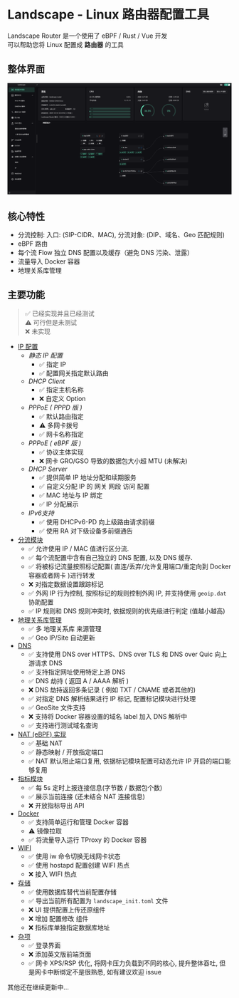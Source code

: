# Landscape - Linux 路由器配置工具

Landscape Router 是一个使用了 eBPF / Rust / Vue 开发  
可以帮助您将 Linux 配置成 **路由器** 的工具

## 整体界面
![](./images/1.png)

## 核心特性
* 分流控制: 入口: (SIP-CIDR、MAC), 分流对象: (DIP、域名、Geo 匹配规则)
* eBPF 路由
* 每个流 Flow 独立 DNS 配置以及缓存（避免 DNS 污染、泄露）
* 流量导入 Docker 容器
* 地理关系库管理

## 主要功能
> ✅ 已经实现并且已经测试  
> ⚠ 可行但是未测试  
> ❌ 未实现  

- <u>IP 配置</u>
    - *静态 IP 配置*
        - ✅ 指定 IP 
        - ✅ 配置网关指定默认路由
    - *DHCP Client*
        - ✅ 指定主机名称
        - ❌ 自定义 Option
    - *PPPoE ( PPPD 版 )*
        - ✅ 默认路由指定
        - ⚠ 多网卡拨号
        - ✅ 网卡名称指定
    - *PPPoE ( eBPF 版 )*
        - ✅ 协议主体实现
        - ❌ 网卡 GRO/GSO 导致的数据包大小超 MTU (未解决)
    - *DHCP Server*
        - ✅ 提供简单 IP 地址分配和续期服务
        - ✅ 自定义分配 IP 的 网关 网段 访问 配置
        - ✅ MAC 地址与 IP 绑定
        - ✅ IP 分配展示
    - *IPv6支持*
        - ✅ 使用 DHCPv6-PD 向上级路由请求前缀
        - ✅ 使用 RA 对下级设备多前缀通告
- <u>分流模块</u>
    - ✅ 允许使用 IP / MAC 值进行区分流.
    - ✅ 每个流配置中含有自己独立的 DNS 配置, 以及 DNS 缓存.
    - ✅ 将被标记流量按照标记配置( 直连/丢弃/允许复用端口/重定向到 Docker 容器或者网卡 )进行转发 
    - ❌ 对指定数据设置跟踪标记
    - ✅ 外网 IP 行为控制, 按照标记的规则控制外网 IP, 并支持使用 `geoip.dat` 协助配置
    - ✅ IP 规则和 DNS 规则冲突时, 依据规则的优先级进行判定 (值越小越高)
- <u>地理关系库管理</u>
    - ✅ 多 地理关系库 来源管理
    - ✅ Geo IP/Site 自动更新
- <u>DNS</u>
    - ✅ 支持使用 DNS over HTTPS、DNS over TLS 和 DNS over Quic 向上游请求 DNS
    - ✅ 支持指定网址使用特定上游 DNS
    - ✅ DNS 劫持 ( 返回 A / AAAA 解析 )
    - ❌ DNS 劫持返回多条记录 ( 例如 TXT / CNAME 或者其他的)
    - ✅ 对指定 DNS 解析结果进行 IP 标记, 配置标记模块进行处理
    - ✅ GeoSite 文件支持
    - ❌ 支持将 Docker 容器设置的域名 label 加入 DNS 解析中
    - ✅ 支持进行测试域名查询
- <u>NAT (eBPF) 实现</u>
    - ✅ 基础 NAT 
    - ✅ 静态映射 / 开放指定端口
    - ✅ NAT 默认阻止端口复用, 依据标记模块配置可动态允许 IP 开启的端口能够复用
- <u> 指标模块 </u>
    - ✅ 每 5s 定时上报连接信息(字节数 / 数据包个数)
    - ✅ 展示当前连接 (还未结合 NAT 连接信息)
    - ❌ 开放指标导出 API
- <u> Docker </u>
    - ✅ 支持简单运行和管理 Docker 容器
    - ⚠ 镜像拉取
    - ✅ 将流量导入运行 TProxy 的 Docker 容器
- <u> WIFI </u>
    - ✅ 使用 iw 命令切换无线网卡状态
    - ✅ 使用 hostapd 配置创建 WIFI 热点
    - ❌ 接入 WIFI 热点
- <u> 存储 </u>
    - ✅ 使用数据库替代当前配置存储
    - ✅ 导出当前所有配置为 `landscape_init.toml` 文件
    - ❌ UI 提供配置上传还原组件
    - ❌ 增加 配置修改 组件
    - ❌ 指标库单独指定数据库地址
- <u> 杂项 </u>
    - ✅ 登录界面
    - ❌ 添加英文版前端页面
    - ✅ 网卡 XPS/RSP 优化, 将网卡压力负载到不同的核心, 提升整体吞吐, 但是网卡中断绑定不是很熟悉, 如有建议欢迎 issue


其他还在继续更新中...


<!-- ## 目前已经试验的发行版

* Debian -->
